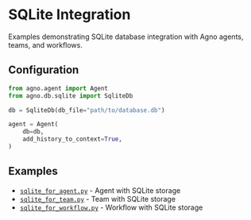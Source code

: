 # SQLite Integration

Examples demonstrating SQLite database integration with Agno agents, teams, and workflows.

## Configuration

```python
from agno.agent import Agent
from agno.db.sqlite import SqliteDb

db = SqliteDb(db_file="path/to/database.db")

agent = Agent(
    db=db,
    add_history_to_context=True,
)
```

## Examples

- [`sqlite_for_agent.py`](sqlite_for_agent.py) - Agent with SQLite storage
- [`sqlite_for_team.py`](sqlite_for_team.py) - Team with SQLite storage
- [`sqlite_for_workflow.py`](sqlite_for_workflow.py) - Workflow with SQLite storage
